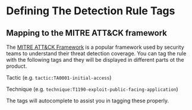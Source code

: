 # Defining The Detection Rule Tags

## Mapping to the MITRE ATT&CK framework

The [MITRE ATT&CK Framework](https://attack.mitre.org/) is a popular framework used by security teams to understand their threat detection coverage. You can tag the rule with the following tags and they will be displayed in different parts ot the product.

Tactic (e.g. `tactic:TA0001-initial-access`)

Technique (e.g. `technique:T1190-exploit-public-facing-application`)

The tags will autocomplete to assist you in tagging these properly.
